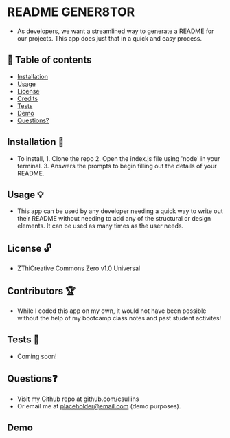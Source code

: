# README GENER8TOR
  * As developers, we want a streamlined way to generate a README for our projects. This app does just that in a quick and easy process.
  
  ## 📘 Table of contents
  - [Installation](#installation)
  - [Usage](#usage)
  - [License](#license)
  - [Credits](#contributors)
  - [Tests](#tests)
  - [Demo](#demo)
  - [Questions?](#questions)
  
  ## Installation 🔧
  
  * To install, 1. Clone the repo 2. Open the index.js file using 'node' in your terminal. 3. Answers the prompts to begin filling out the details of your README.
  
  ## Usage 💡

  * This app can be used by any developer needing a quick way to write out their README without needing to add any of the structural     or design elements.      It can be used as many times as the user needs.

  ## License 🔓
  
  * ZThiCreative Commons Zero v1.0 Universal

  ## Contributors 🏆
  
  * While I coded this app on my own, it would not have been possible without the help of my bootcamp class notes and past student activites!
  
  ## Tests 🔬

  * Coming soon!

  ## Questions❓

  * Visit my Github repo at github.com/csullins
  * Or email me at placeholder@email.com (demo purposes).

  ## Demo
  
  
